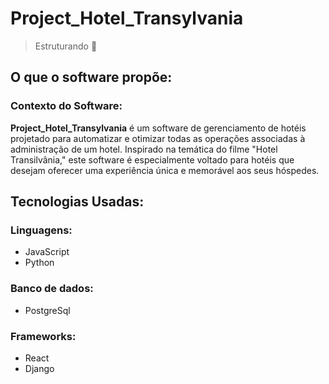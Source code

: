 ## <h1>Project_Hotel_Transylvania</h1>

> Estruturando 🤔

## <h2>O que o software propõe:</h2>

<h3>Contexto do Software:</h3>
  <strong>Project_Hotel_Transylvania</strong> é um software de gerenciamento de hotéis projetado para automatizar e otimizar todas as operações associadas à administração de um hotel. Inspirado na temática do filme "Hotel Transilvânia," este software é especialmente voltado para hotéis que desejam oferecer uma experiência única e memorável aos seus hóspedes.

## <h2>Tecnologias Usadas:</h2>
  <h3>Linguagens:</h3>

  + JavaScript
  + Python
  
  <h3>Banco de dados:</h3>

  + PostgreSql

  <h3>Frameworks:</h3>
  
  + React
  + Django
